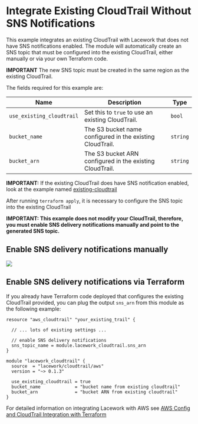# Integrate Existing CloudTrail Without SNS Notifications

This example integrates an existing CloudTrail with Lacework that does not have SNS notifications enabled. The module will automatically create an SNS topic that must be configured into the existing CloudTrail, either manually or via your own Terraform code.

**IMPORTANT** The new SNS topic must be created in the same region as the existing CloudTrail.

The fields required for this example are:

| Name | Description | Type |
|------|-------------|------|
| `use_existing_cloudtrail` | Set this to `true` to use an existing CloudTrail. | `bool` |
| `bucket_name` | The S3 bucket name configured in the existing CloudTrail. | `string` |
| `bucket_arn` | The S3 bucket ARN configured in the existing CloudTrail. | `string` |

**IMPORTANT:** If the existing CloudTrail does have SNS notification enabled, look at
the example named [existing-cloudtrail](https://registry.terraform.io/modules/lacework/cloudtrail/aws/latest/examples/existing-cloudtrail)

After running `terraform apply`, it is necessary to configure the SNS topic into
the existing CloudTrail

**IMPORTANT: This example does not modify your CloudTrail, therefore, you must enable
SNS delivery notifications manually and point to the generated SNS topic.**

## Enable SNS delivery notifications manually
![](https://techally-artifacts.s3-us-west-2.amazonaws.com/terraform-module-docs/cloudtrail_enable_sns_delivery_notifications.gif)

## Enable SNS delivery notifications via Terraform

If you already have Terraform code deployed that configures the existing CloudTrail
provided, you can plug the output `sns_arn` from this module as the following example:

```hcl
resource "aws_cloudtrail" "your_existing_trail" {

  // ... lots of existing settings ...

  // enable SNS delivery notifications
  sns_topic_name = module.lacework_cloudtrail.sns_arn
}

module "lacework_cloudtrail" {
  source  = "lacework/cloudtrail/aws"
  version = "~> 0.1.3"

  use_existing_cloudtrail = true
  bucket_name             = "bucket name from existing cloudtrail"
  bucket_arn              = "bucket ARN from existing cloudtrail"
}
```

For detailed information on integrating Lacework with AWS see [AWS Config and CloudTrail Integration with Terraform](https://support.lacework.com/hc/en-us/articles/360057092034-AWS-Config-and-CloudTrail-Integration-with-Terraform)
